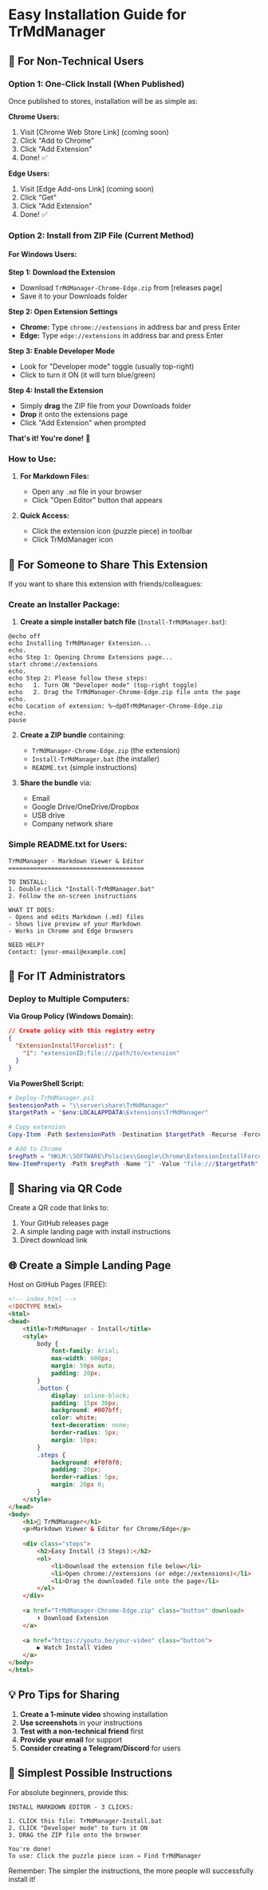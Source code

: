# Easy Installation Guide for TrMdManager

## 🎯 For Non-Technical Users

### Option 1: One-Click Install (When Published)
Once published to stores, installation will be as simple as:

**Chrome Users:**
1. Visit [Chrome Web Store Link] (coming soon)
2. Click "Add to Chrome"
3. Click "Add Extension"
4. Done! ✅

**Edge Users:**
1. Visit [Edge Add-ons Link] (coming soon)
2. Click "Get"
3. Click "Add Extension"
4. Done! ✅

### Option 2: Install from ZIP File (Current Method)

#### For Windows Users:

**Step 1: Download the Extension**
- Download `TrMdManager-Chrome-Edge.zip` from [releases page]
- Save it to your Downloads folder

**Step 2: Open Extension Settings**
- **Chrome:** Type `chrome://extensions` in address bar and press Enter
- **Edge:** Type `edge://extensions` in address bar and press Enter

**Step 3: Enable Developer Mode**
- Look for "Developer mode" toggle (usually top-right)
- Click to turn it ON (it will turn blue/green)

**Step 4: Install the Extension**
- Simply **drag** the ZIP file from your Downloads folder
- **Drop** it onto the extensions page
- Click "Add Extension" when prompted

**That's it! You're done!** 🎉

### How to Use:

1. **For Markdown Files:**
   - Open any `.md` file in your browser
   - Click "Open Editor" button that appears

2. **Quick Access:**
   - Click the extension icon (puzzle piece) in toolbar
   - Click TrMdManager icon

## 🎁 For Someone to Share This Extension

If you want to share this extension with friends/colleagues:

### Create an Installer Package:

1. **Create a simple installer batch file** (`Install-TrMdManager.bat`):
```batch
@echo off
echo Installing TrMdManager Extension...
echo.
echo Step 1: Opening Chrome Extensions page...
start chrome://extensions
echo.
echo Step 2: Please follow these steps:
echo   1. Turn ON "Developer mode" (top-right toggle)
echo   2. Drag the TrMdManager-Chrome-Edge.zip file onto the page
echo.
echo Location of extension: %~dp0TrMdManager-Chrome-Edge.zip
echo.
pause
```

2. **Create a ZIP bundle** containing:
   - `TrMdManager-Chrome-Edge.zip` (the extension)
   - `Install-TrMdManager.bat` (the installer)
   - `README.txt` (simple instructions)

3. **Share the bundle** via:
   - Email
   - Google Drive/OneDrive/Dropbox
   - USB drive
   - Company network share

### Simple README.txt for Users:
```
TrMdManager - Markdown Viewer & Editor
======================================

TO INSTALL:
1. Double-click "Install-TrMdManager.bat"
2. Follow the on-screen instructions

WHAT IT DOES:
- Opens and edits Markdown (.md) files
- Shows live preview of your Markdown
- Works in Chrome and Edge browsers

NEED HELP?
Contact: [your-email@example.com]
```

## 🚀 For IT Administrators

### Deploy to Multiple Computers:

**Via Group Policy (Windows Domain):**
```json
// Create policy with this registry entry
{
  "ExtensionInstallForcelist": {
    "1": "extensionID;file:///path/to/extension"
  }
}
```

**Via PowerShell Script:**
```powershell
# Deploy-TrMdManager.ps1
$extensionPath = "\\server\share\TrMdManager"
$targetPath = "$env:LOCALAPPDATA\Extensions\TrMdManager"

# Copy extension
Copy-Item -Path $extensionPath -Destination $targetPath -Recurse -Force

# Add to Chrome
$regPath = "HKLM:\SOFTWARE\Policies\Google\Chrome\ExtensionInstallForcelist"
New-ItemProperty -Path $regPath -Name "1" -Value "file:///$targetPath" -Force
```

## 📱 Sharing via QR Code

Create a QR code that links to:
1. Your GitHub releases page
2. A simple landing page with install instructions
3. Direct download link

## 🌐 Create a Simple Landing Page

Host on GitHub Pages (FREE):

```html
<!-- index.html -->
<!DOCTYPE html>
<html>
<head>
    <title>TrMdManager - Install</title>
    <style>
        body { 
            font-family: Arial; 
            max-width: 600px; 
            margin: 50px auto; 
            padding: 20px;
        }
        .button {
            display: inline-block;
            padding: 15px 30px;
            background: #007bff;
            color: white;
            text-decoration: none;
            border-radius: 5px;
            margin: 10px;
        }
        .steps {
            background: #f0f0f0;
            padding: 20px;
            border-radius: 5px;
            margin: 20px 0;
        }
    </style>
</head>
<body>
    <h1>📝 TrMdManager</h1>
    <p>Markdown Viewer & Editor for Chrome/Edge</p>
    
    <div class="steps">
        <h2>Easy Install (3 Steps):</h2>
        <ol>
            <li>Download the extension file below</li>
            <li>Open chrome://extensions (or edge://extensions)</li>
            <li>Drag the downloaded file onto the page</li>
        </ol>
    </div>
    
    <a href="TrMdManager-Chrome-Edge.zip" class="button" download>
        ⬇️ Download Extension
    </a>
    
    <a href="https://youtu.be/your-video" class="button">
        ▶️ Watch Install Video
    </a>
</body>
</html>
```

## 💡 Pro Tips for Sharing

1. **Create a 1-minute video** showing installation
2. **Use screenshots** in your instructions
3. **Test with a non-technical friend** first
4. **Provide your email** for support
5. **Consider creating a Telegram/Discord** for users

## 🎯 Simplest Possible Instructions

For absolute beginners, provide this:

```
INSTALL MARKDOWN EDITOR - 3 CLICKS:

1. CLICK this file: TrMdManager-Install.bat
2. CLICK "Developer mode" to turn it ON  
3. DRAG the ZIP file onto the browser

You're done! 
To use: Click the puzzle piece icon → Find TrMdManager
```

Remember: The simpler the instructions, the more people will successfully install it!